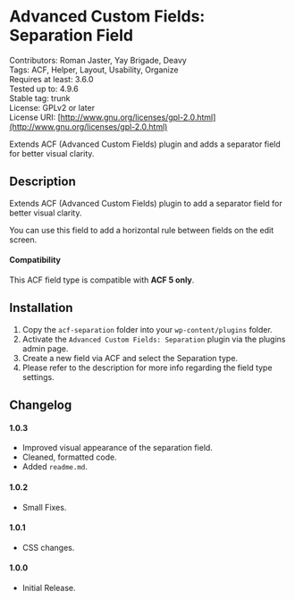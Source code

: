 # Advanced Custom Fields: Separation Field

Contributors: Roman Jaster, Yay Brigade, Deavy\
Tags: ACF, Helper, Layout, Usability, Organize\
Requires at least: 3.6.0\
Tested up to: 4.9.6\
Stable tag: trunk\
License: GPLv2 or later\
License URI: [http://www.gnu.org/licenses/gpl-2.0.html](http://www.gnu.org/licenses/gpl-2.0.html)

Extends ACF (Advanced Custom Fields) plugin and adds a separator field for better visual clarity. 

## Description

Extends ACF (Advanced Custom Fields) plugin to add a separator field for better visual clarity.

You can use this field to add a horizontal rule between fields on the edit screen.

#### Compatibility

This ACF field type is compatible with **ACF 5 only**.

## Installation

1. Copy the `acf-separation` folder into your `wp-content/plugins` folder.
2. Activate the `Advanced Custom Fields: Separation` plugin via the plugins admin page.
3. Create a new field via ACF and select the Separation type.
4. Please refer to the description for more info regarding the field type settings.

## Changelog

#### 1.0.3
* Improved visual appearance of the separation field.
* Cleaned, formatted code.
* Added `readme.md`.

#### 1.0.2
* Small Fixes.

#### 1.0.1
* CSS changes.

#### 1.0.0
* Initial Release.